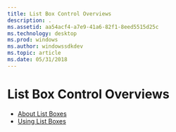 ```yaml
---
title: List Box Control Overviews
description: .
ms.assetid: aa54acf4-a7e9-41a6-82f1-8eed5515d25c
ms.technology: desktop
ms.prod: windows
ms.author: windowssdkdev
ms.topic: article
ms.date: 05/31/2018
---
```


# List Box Control Overviews

-   [About List Boxes](about-list-boxes.md)
-   [Using List Boxes](using-list-boxes.md)

 

 




